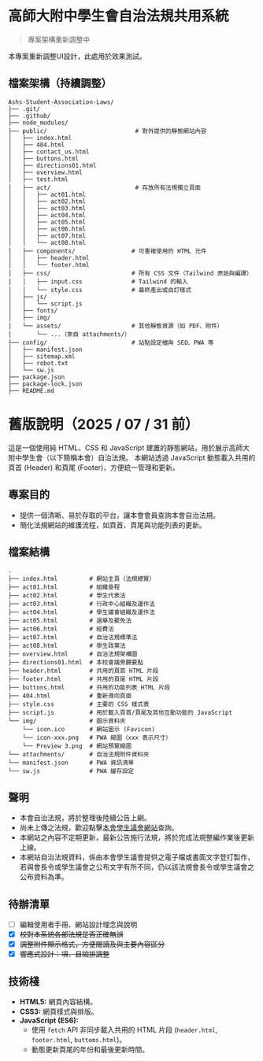 # 高師大附中學生會自治法規共用系統

> 專案架構重新調整中

本專案重新調整UI設計，此處用於效果測試。

## 檔案架構（持續調整）

```
Ashs-Student-Association-Laws/
├── .git/
├── .github/ 
├── node_modules/
├── public/                         # 對外提供的靜態網站內容
│   ├── index.html
│   ├── 404.html
│   ├── contact_us.html
│   ├── buttons.html
│   ├── directions01.html
│   ├── overview.html
│   ├── test.html
│   ├── act/                        # 存放所有法規獨立頁面
│   │   ├── act01.html
│   │   ├── act02.html
│   │   ├── act03.html
│   │   ├── act04.html
│   │   ├── act05.html
│   │   ├── act06.html
│   │   ├── act07.html
│   │   └── act08.html
│   ├── components/                # 可重複使用的 HTML 元件
│   │   ├── header.html
│   │   └── footer.html
│   ├── css/                       # 所有 CSS 文件（Tailwind 原始與編譯）
│   │   ├── input.css              # Tailwind 的輸入
│   │   └── style.css              # 最終產出或自訂樣式
│   ├── js/
│   │   └── script.js
│   ├── fonts/
│   ├── img/
│   └── assets/                    # 其他靜態資源（如 PDF、附件）
│       └── ...（來自 attachments/）
├── config/                        # 站點設定檔與 SEO、PWA 等
│   ├── manifest.json
│   ├── sitemap.xml
│   ├── robot.txt
│   └── sw.js
├── package.json
├── package-lock.json
├── README.md
```



# 舊版說明（2025 / 07 / 31 前）

這是一個使用純 HTML、CSS 和 JavaScript 建置的靜態網站，用於展示高師大附中學生會（以下簡稱本會）自治法規。
本網站透過 JavaScript 動態載入共用的頁首 (Header) 和頁尾 (Footer)，方便統一管理和更新。

## 專案目的

* 提供一個清晰、易於存取的平台，讓本會會員查詢本會自治法規。
* 簡化法規網站的維護流程，如頁首、頁尾與功能列表的更新。 

## 檔案結構

```
.
├── index.html         # 網站主頁（法規總覽）
├── act01.html         # 組織章程
├── act02.html         # 學生代表法
├── act03.html         # 行政中心組織及運作法
├── act04.html         # 學生議會組織及運作法
├── act05.html         # 選舉及罷免法
├── act06.html         # 經費法
├── act07.html         # 自治法規標準法
├── act08.html         # 學生政黨法
├── overview.html      # 自治法規架構圖
├── directions01.html  # 本校會議旁聽要點
├── header.html        # 共用的頁首 HTML 片段
├── footer.html        # 共用的頁尾 HTML 片段
├── buttons.html       # 共用的功能列表 HTML 片段
├── 404.html           # 重新導向頁面
├── style.css          # 主要的 CSS 樣式表
├── script.js          # 用於載入頁首/頁尾及其他互動功能的 JavaScript
└── img/               # 圖示資料夾
    └── icon.ico       # 網站圖示 (Favicon)
    └── icon-xxx.png   # PWA 縮圖（xxx 表示尺寸）
    └── Preview 3.png  # 網站預覽縮圖
└── attachments/       # 自治法規附件資料夾
└── manifest.json      # PWA 資訊清單
└── sw.js              # PWA 緩存設定
```

## 聲明

* 本會自治法規，將於整理後陸續公告上網。
* 尚未上傳之法規，歡迎點擊[本會學生議會網站](https://sites.google.com/a/stu.nknush.kh.edu.tw/ashs_sp)查詢。
* 本網站之內容不定期更新，最新公告施行法規，將於完成法規整編作業後更新上線。
* 本網站自治法規資料，係由本會學生議會提供之電子檔或書面文字登打製作，若與會長令或學生議會之公布文字有所不同，仍以該法規會長令或學生議會之公布資料為準。

## 待辦清單

- [ ] 編輯使用者手冊、網站設計理念與說明
- [x] ~~校對本系統各部法規是否正確無誤~~
- [x] ~~調整附件顯示格式，方便閱讀及與主要內容區分~~
- [x] ~~響應式設計：項、目縮排調整~~

## 技術棧

* **HTML5:** 網頁內容結構。
* **CSS3:** 網頁樣式與排版。
* **JavaScript (ES6):**
    * 使用 `fetch` API 非同步載入共用的 HTML 片段 (`header.html`, `footer.html`, `buttoms.html`)。
    * 動態更新頁尾的年份和最後更新時間。